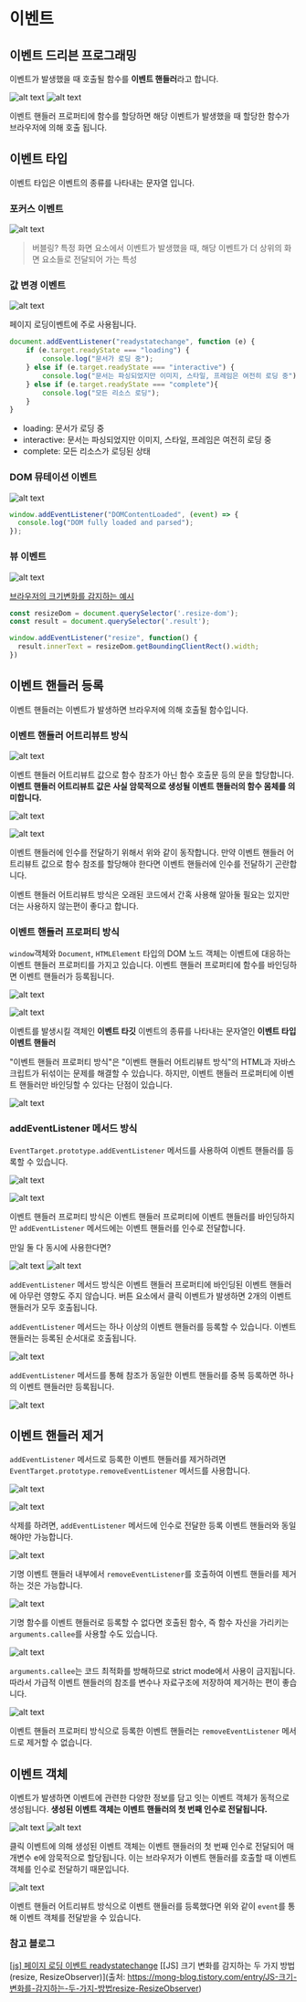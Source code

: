 # 이벤트

## 이벤트 드리븐 프로그래밍

이벤트가 발생했을 때 호출될 함수를 **이벤트 핸들러**라고 합니다.

![alt text](./image.png)
![alt text](./image-1.png)

이벤트 핸들러 프로퍼티에 함수를 할당하면 해당 이벤트가 발생했을 때 할당한 함수가 브라우저에 의해 호출 됩니다.

## 이벤트 타입

이벤트 타입은 이벤트의 종류를 나타내는 문자열 입니다.

### 포커스 이벤트

![alt text](./image-5.png)

> 버블링?
> 특정 화면 요소에서 이벤트가 발생했을 때, 해당 이벤트가 더 상위의 화면 요소들로 전달되어 가는 특성

### 값 변경 이벤트

![alt text](./image-8.png)

페이지 로딩이벤트에 주로 사용됩니다.

```js
document.addEventListener("readystatechange", function (e) {
    if (e.target.readyState === "loading") {
        console.log("문서가 로딩 중");
    } else if (e.target.readyState === "interactive") {
        console.log("문서는 파싱되었지만 이미지, 스타일, 프레임은 여전히 로딩 중");
    } else if (e.target.readyState === "complete"){
    	console.log("모든 리소스 로딩");
    }
}
```
- loading: 문서가 로딩 중
- interactive: 문서는 파싱되었지만 이미지, 스타일, 프레임은 여전히 로딩 중
- complete: 모든 리소스가 로딩된 상태

### DOM 뮤테이션 이벤트

![alt text](./image-9.png)

```js
window.addEventListener("DOMContentLoaded", (event) => {
  console.log("DOM fully loaded and parsed");
});
```

### 뷰 이벤트

![alt text](./image-10.png)

[브라우저의 크기변화를 감지하는 예시](https://mong-blog.tistory.com/entry/JS-%ED%81%AC%EA%B8%B0-%EB%B3%80%ED%99%94%EB%A5%BC-%EA%B0%90%EC%A7%80%ED%95%98%EB%8A%94-%EB%91%90-%EA%B0%80%EC%A7%80-%EB%B0%A9%EB%B2%95resize-ResizeObserver)

```js
const resizeDom = document.querySelector('.resize-dom');
const result = document.querySelector('.result');

window.addEventListener("resize", function() {
  result.innerText = resizeDom.getBoundingClientRect().width;
})
```

## 이벤트 핸들러 등록

이벤트 핸들러는 이벤트가 발생하면 브라우저에 의해 호출될 함수입니다.

### 이벤트 핸들러 어트리뷰트 방식

![alt text](./image-12.png)

이벤트 핸들러 어트리뷰트 값으로 함수 참조가 아닌 함수 호출문 등의 문을 할당합니다.
**이벤트 핸들러 어트리뷰트 값은 사실 암묵적으로 생성될 이벤트 핸들러의 함수 몸체를 의미합니다.**

![alt text](./image-13.png)

![alt text](./image-14.png)

이벤트 핸들러에 인수를 전달하기 위해서 위와 같이 동작합니다. 만약 이벤트 핸들러 어트리뷰트 값으로 함수 참조를 할당해야 한다면 이벤트 핸들러에 인수를 전달하기 곤란합니다.

이벤트 핸들러 어트리뷰트 방식은 오래된 코드에서 간혹 사용해 알아둘 필요는 있지만 더는 사용하지 않는편이 좋다고 합니다.

### 이벤트 핸들러 프로퍼티 방식

`window`객체와 `Document`, `HTMLElement` 타입의 DOM 노드 객체는 이벤트에 대응하는 이벤트 핸들러 프로퍼티를 가지고 있습니다. 이벤트 핸들러 프로퍼티에 함수를 바인딩하면 이벤트 핸들러가 등록됩니다.

![alt text](./image-15.png)

![alt text](./image-16.png)

이벤트를 발생시킬 객체인 **이벤트 타깃**
이벤트의 종류를 나타내는 문자열인 **이벤트 타입**
**이벤트 핸들러**

"이벤트 핸들러 프로퍼티 방식"은 "이벤트 핸들러 어트리뷰트 방식"의 HTML과 자바스크립트가 뒤섞이는 문제를 해결할 수 있습니다. 하지만, 이벤트 핸들러 프로퍼티에 이벤트 핸들러만 바인딩할 수 있다는 단점이 있습니다.

![alt text](./image-17.png)

### addEventListener 메서드 방식

`EventTarget.prototype.addEventListener` 메서드를 사용하여 이벤트 핸들러를 등록할 수 있습니다.

![alt text](./image-18.png)

![alt text](./image-19.png)

이벤트 핸들러 프로퍼티 방식은 이벤트 핸들러 프로퍼티에 이벤트 핸들러를 바인딩하지만 `addEventListener` 메서드에는 이벤트 핸들러를 인수로 전달합니다.

만일 둘 다 동시에 사용한다면?

![alt text](./image-20.png)
![alt text](./image-21.png)

`addEventListener` 메서드 방식은 이벤트 핸들러 프로퍼티에 바인딩된 이벤트 핸들러에 아무런 영향도 주지 않습니다. 버튼 요소에서 클릭 이벤트가 발생하면 2개의 이벤트 핸들러가 모두 호출됩니다.

`addEventListener` 메서드는 하나 이상의 이벤트 핸들러를 등록할 수 있습니다. 이벤트 핸들러는 등록된 순서대로 호출됩니다.

![alt text](./image-22.png)

`addEventListener` 메서드를 통해 참조가 동일한 이벤트 핸들러를 중복 등록하면 하나의 이벤트 핸들러만 등록됩니다.

![alt text](./image-23.png)

## 이벤트 핸들러 제거

`addEventListener` 메서드로 등록한 이벤트 핸들러를 제거하려면 `EventTarget.prototype.removeEventListener` 메서드를 사용합니다.

![alt text](./image-24.png)

![alt text](./image-25.png)

삭제를 하려면, `addEventListener` 메서드에 인수로 전달한 등록 이벤트 핸들러와 동일해야만 가능합니다.

![alt text](./image-26.png)

기명 이벤트 핸들러 내부에서 `removeEventListener`를 호출하여 이벤트 핸들러를 제거하는 것은 가능합니다.

![alt text](./image-27.png)

기명 함수를 이벤트 핸들러로 등록할 수 없다면 호출된 함수, 즉 함수 자신을 가리키는 `arguments.callee`를 사용할 수도 있습니다. 

![alt text](./image-28.png)

`arguments.callee`는 코드 최적화를 방해하므로 strict mode에서 사용이 금지됩니다. 따라서 가급적 이벤트 핸들러의 참조를 변수나 자료구조에 저장하여 제거하는 편이 좋습니다.

![alt text](./image-29.png)

이벤트 핸들러 프로퍼티 방식으로 등록한 이벤트 핸들러는 `removeEventListener` 메서드로 제거할 수 없습니다.

## 이벤트 객체

이벤트가 발생하면 이벤트에 관련한 다양한 정보를 담고 잇는 이벤트 객체가 동적으로 생성됩니다. **생성된 이벤트 객체는 이벤트 핸들러의 첫 번째 인수로 전달됩니다.**

![alt text](./image-30.png)
![alt text](./image-31.png)

클릭 이벤트에 의해 생성된 이벤트 객체는 이벤트 핸들러의 첫 번째 인수로 전달되어 매개변수 e에 암묵적으로 할당됩니다. 이는 브라우저가 이벤트 핸들러를 호출할 때 이벤트 객체를 인수로 전달하기 때문입니다.

![alt text](./image-32.png)

이벤트 핸들러 어트리뷰트 방식으로 이벤트 핸들러를 등록했다면 위와 같이 `event`를 통해 이벤트 객체를 전달받을 수 있습니다.



### 참고 블로그

[[js] 페이지 로딩 이벤트 readystatechange](https://velog.io/@sh0521/readystatechange)
[[JS] 크기 변화를 감지하는 두 가지 방법(resize, ResizeObserver)](출처: https://mong-blog.tistory.com/entry/JS-크기-변화를-감지하는-두-가지-방법resize-ResizeObserver)
